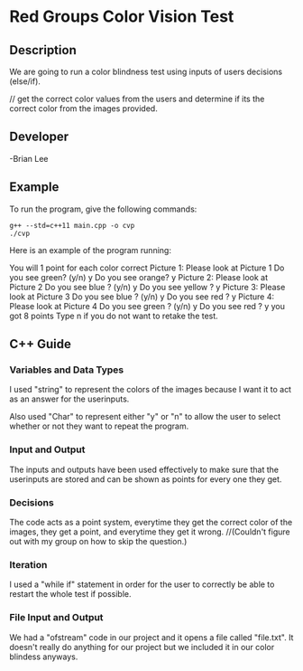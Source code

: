 # Red Groups Color Vision Test

## Description

We are going to run a color blindness test using inputs of users decisions (else/if). 

// get the correct color values from the users and determine if its the correct color from the images provided. 
## Developer
-Brian Lee

## Example

To run the program, give the following commands:

```
g++ --std=c++11 main.cpp -o cvp
./cvp
```

Here is an example of the program running:

You will 1 point for each color correct
Picture 1: Please look at Picture 1
Do you see green? (y/n)
y
Do you see orange?
y
Picture 2: Please look at Picture 2
Do you see blue ? (y/n)
y
Do you see yellow ? 
y
Picture 3: Please look at Picture 3
Do you see blue ? (y/n)
y
Do you see red ?
y
Picture 4: Please look at Picture 4
Do you see green ? (y/n)
y
Do you see red ?
y
you got 8 points
Type n if you do not want to retake the test.

## C++ Guide

### Variables and Data Types

I used "string" to represent the colors of the images because I want it to act as an answer for the userinputs.

Also used "Char" to represent either "y" or "n" to allow the user to select whether or not they want to repeat the program. 
### Input and Output

The inputs and outputs have been used effectively to make sure that the userinputs are stored and can be shown as points for every one they get.

### Decisions
The code acts as a point system, everytime they get the correct color of the images, they get a point, and everytime they get it wrong.
 //(Couldn't figure out with my group on how to skip the question.)


### Iteration
I used a "while if" statement in order for the user to correctly be able to restart the whole test if possible.

### File Input and Output

We had a "ofstream" code in our project and it opens a file called "file.txt". It doesn't really do anything for our project but we included it in our color blindess anyways.
